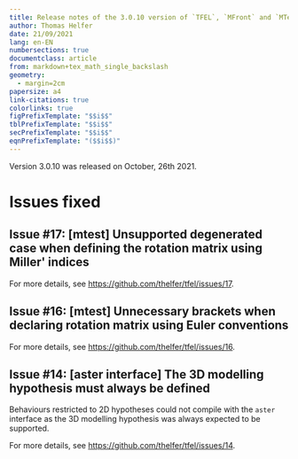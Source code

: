```yaml
---
title: Release notes of the 3.0.10 version of `TFEL`, `MFront` and `MTest`
author: Thomas Helfer
date: 21/09/2021
lang: en-EN
numbersections: true
documentclass: article
from: markdown+tex_math_single_backslash
geometry:
  - margin=2cm
papersize: a4
link-citations: true
colorlinks: true
figPrefixTemplate: "$$i$$"
tblPrefixTemplate: "$$i$$"
secPrefixTemplate: "$$i$$"
eqnPrefixTemplate: "($$i$$)"
---
```


Version 3.0.10 was released on October, 26th 2021.

# Issues fixed

## Issue #17: [mtest]  Unsupported degenerated case when defining the rotation matrix using Miller' indices

For more details, see <https://github.com/thelfer/tfel/issues/17>.

## Issue #16: [mtest] Unnecessary  brackets when declaring rotation matrix using Euler conventions

For more details, see <https://github.com/thelfer/tfel/issues/16>.

## Issue #14: [aster interface] The 3D modelling hypothesis must always be defined

Behaviours restricted to 2D hypotheses could not compile with the
`aster` interface as the 3D modelling hypothesis was always expected to
be supported.

For more details, see <https://github.com/thelfer/tfel/issues/14>.

